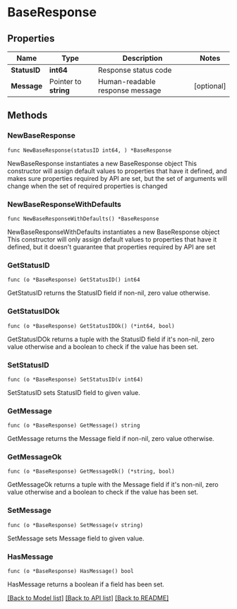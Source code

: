 # BaseResponse

## Properties

Name | Type | Description | Notes
------------ | ------------- | ------------- | -------------
**StatusID** | **int64** | Response status code | 
**Message** | Pointer to **string** | Human-readable response message | [optional] 

## Methods

### NewBaseResponse

`func NewBaseResponse(statusID int64, ) *BaseResponse`

NewBaseResponse instantiates a new BaseResponse object
This constructor will assign default values to properties that have it defined,
and makes sure properties required by API are set, but the set of arguments
will change when the set of required properties is changed

### NewBaseResponseWithDefaults

`func NewBaseResponseWithDefaults() *BaseResponse`

NewBaseResponseWithDefaults instantiates a new BaseResponse object
This constructor will only assign default values to properties that have it defined,
but it doesn't guarantee that properties required by API are set

### GetStatusID

`func (o *BaseResponse) GetStatusID() int64`

GetStatusID returns the StatusID field if non-nil, zero value otherwise.

### GetStatusIDOk

`func (o *BaseResponse) GetStatusIDOk() (*int64, bool)`

GetStatusIDOk returns a tuple with the StatusID field if it's non-nil, zero value otherwise
and a boolean to check if the value has been set.

### SetStatusID

`func (o *BaseResponse) SetStatusID(v int64)`

SetStatusID sets StatusID field to given value.


### GetMessage

`func (o *BaseResponse) GetMessage() string`

GetMessage returns the Message field if non-nil, zero value otherwise.

### GetMessageOk

`func (o *BaseResponse) GetMessageOk() (*string, bool)`

GetMessageOk returns a tuple with the Message field if it's non-nil, zero value otherwise
and a boolean to check if the value has been set.

### SetMessage

`func (o *BaseResponse) SetMessage(v string)`

SetMessage sets Message field to given value.

### HasMessage

`func (o *BaseResponse) HasMessage() bool`

HasMessage returns a boolean if a field has been set.


[[Back to Model list]](../README.md#documentation-for-models) [[Back to API list]](../README.md#documentation-for-api-endpoints) [[Back to README]](../README.md)


